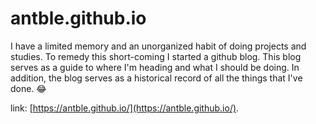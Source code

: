 # antble.github.io

I have a limited memory and an unorganized habit of doing projects and studies. To remedy this short-coming I started a github blog. This blog serves as a guide to where I'm heading and what I should be doing. In addition, the blog serves as a historical record of all the things that I've done. 😂 

link: [https://antble.github.io/](https://antble.github.io/). 




